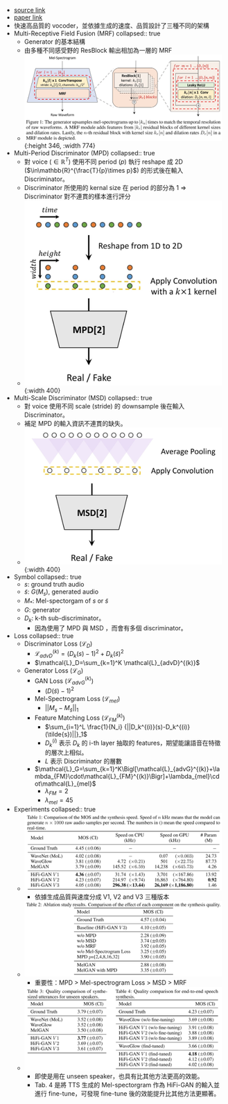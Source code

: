 - [source link](https://github.com/jik876/hifi-gan)
- [paper link](https://daps.cs.princeton.edu/projects/HiFi-GAN/index.php?env-pairs=DAPS&speaker=f10&src-env=all)
- 快速高品質的 vocoder，並依據生成的速度、品質設計了三種不同的架構
- Multi-Receptive Field Fusion (MRF)
  collapsed:: true
	- Generator 的基本結構
	- 由多種不同感受野的 ResBlock 輸出相加為一層的 MRF
	- ![2022-07-05-17-13-19.jpeg](../assets/2022-07-05-17-13-19.jpeg){:height 346, :width 774}
- Multi-Period Discriminator (MPD)
  collapsed:: true
	- 對 voice ($\in\mathbb{R}^{T}$) 使用不同 period ($p$) 執行 reshape 成 2D ($\in\mathbb{R}^{\frac{T}{p}\times p}$) 的形式後在輸入 Discriminator。
	- Discriminator 所使用的 kernal size 在 period 的部分為 1 $\Rightarrow$ Discriminator 對不連貫的樣本進行評分
	- ![2022-07-05-17-17-26.jpeg](../assets/2022-07-05-17-17-26.jpeg){:width 400}
- Multi-Scale Discriminator (MSD)
  collapsed:: true
	- 對 voice 使用不同 scale (stride) 的 downsample 後在輸入 Discriminator。
	- 補足 MPD 的輸入資訊不連貫的缺失。
	- ![2022-07-05-17-17-38.jpeg](../assets/2022-07-05-17-17-38.jpeg){:width 400}
- Symbol
  collapsed:: true
	- $s$: ground truth audio
	- $\tilde{s}$: $G(M_s)$, generated audio
	- $M_*$: Mel-spectorgam of $s$ or $\tilde{s}$
	- $G$: generator
	- $D_k$: k-th sub-discriminator。
		- 因為使用了 MPD 與 MSD ，而會有多個 discriminator。
- Loss
  collapsed:: true
	- Discriminator Loss ($\mathcal{L}_D$)
		- $\mathcal{L}_{advD}^{(k)}={(D_k(s)-1)}^2+{D_k(\tilde{s})}^2$
		- $\mathcal{L}_D=\sum_{k=1}^K \mathcal{L}_{advD}^{(k)}$
	- Generator Loss ($\mathcal{L}_G$)
		- GAN Loss ($\mathcal{L}_{advG}^{(k)}$)
			- ${(D(\tilde{s})-1)}^2$
		- Mel-Spectrogram Loss ($\mathcal{L}_{mel}$)
			- ${||M_s-M_{\tilde{s}}||}_1$
		- Feature Matching Loss ($\mathcal{L}_{FM}^{(k)}$)
			- $\sum_{i=1}^L \frac{1}{N_i} {||D_k^{(i)}(s)-D_k^{(i)}(\tilde{s})||}_1$
			- $D_k^{(i)}$ 表示 $D_k$ 的 i-th layer 抽取的 features，期望能讓語音在特徵的層次上相似。
			- $L$ 表示 Discriminator 的層數
		- $\mathcal{L}_G=\sum_{k=1}^K\Bigl[\mathcal{L}_{advG}^{(k)}+\lambda_{FM}\cdot\mathcal{L}_{FM}^{(k)}\Bigr]+\lambda_{mel}\cdot\mathcal{L}_{mel}$
			- $\lambda_{FM}=2$
			- $\lambda_{mel}=45$
- Experiments
  collapsed:: true
	- ![2022-07-05-19-18-24.jpeg](../assets/2022-07-05-19-18-24.jpeg)
		- 依據生成品質與速度分成 V1, V2 and V3 三種版本
	- ![2022-07-05-19-18-54.jpeg](../assets/2022-07-05-19-18-54.jpeg)
		- 重要性：MPD > Mel-spectrogram Loss > MSD > MRF
	- ![2022-07-05-19-19-11.jpeg](../assets/2022-07-05-19-19-11.jpeg)
		- 即使是用在 unseen speaker，也具有比其他方法更高的效能。
		- Tab. 4 是將 TTS 生成的 Mel-spectorgram 作為 HiFi-GAN 的輸入並進行 fine-tune，可發現 fine-tune 後的效能提升比其他方法更顯著。